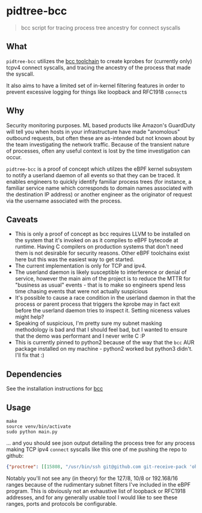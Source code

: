 # pidtree-bcc
> bcc script for tracing process tree ancestry for connect syscalls

## What
`pidtree-bcc` utilizes the [bcc toolchain](https://github.com/iovisor/bcc) to
create kprobes for (currently only) tcpv4 connect syscalls, and tracing the
ancestry of the process that made the syscall.

It also aims to have a limited set of in-kernel filtering features in order to
prevent excessive logging for things like loopback and RFC1918 `connect`s

## Why 
Security monitoring purposes. ML based products like Amazon's GuardDuty will
tell you when hosts in your infrastructure have made "anomolous" outbound
requests, but often these are as-intended but not known about by the team
investigating the network traffic. Because of the transient nature of processes,
often any useful context is lost by the time investigation can occur.

`pidtree-bcc` is a proof of concept which utilzes the eBPF kernel subsystem to
notify a userland daemon of all events so that they can be traced. It enables
engineers to quickly identify familiar process trees (for instance, a familiar
service name which corresponds to domain names associated with the destination
IP address) or another engineer as the originator of request via the username
associated with the process.

## Caveats
* This is only a proof of concept as bcc requires LLVM to be installed on the
  system that it's invoked on as it compiles to eBPF bytecode at runtime. Having
  C compilers on production systems that don't need them is not desirable for
  security reasons. Other eBPF toolchains exist here but this was the easiest
  way to get started.
* The current implementation is only for TCP and ipv4.
* The userland daemon is likely susceptible to interference or denial of
  service, however the main aim of the project is to reduce the MTTR for
  "business as usual" events - that is to make so engineers spend less time
  chasing events that were not actually suspicious
* It's possible to cause a race condition in the userland daemon in that the
  process or parent process that triggers the kprobe may in fact exit before the
  userland daemon tries to inspect it. Setting niceness values might help?
* Speaking of suspicious, I'm pretty sure my subnet masking methodology is bad
  and that I should feel bad, but I wanted to ensure that the demo was
  performant and I never write C :P
* This is currently pinned to python2 because of the way that the `bcc` AUR
  package installed on my machine - python2 worked but python3 didn't. I'll fix
  that :)

## Dependencies 
See the installation instructions for [bcc](https://github.com/iovisor/bcc)

## Usage 
```
make
source venv/bin/activate
sudo python main.py
```

... and you should see json output detailing the process tree for any process
making TCP ipv4 `connect` syscalls like this one of me pushing the repo to
github:

```json
{"proctree": [[15808, "/usr/bin/ssh git@github.com git-receive-pack 'oholiab/pidtree-bcc'", "oholiab"], [15807, "git push origin master", "oholiab"], [31438, "-zsh", "oholiab"], [696, "tmux", "oholiab"], [1, "/usr/lib/systemd/systemd --system --deserialize 32", "root"]], "daddr": "140.82.118.4", "pid": 15808, "port": 22, "error": ""}
```

Notably you'll not see any (in theory) for the 127/8, 10/8 or 192.168/16 ranges
because of the rudimentary subnet filters I've included in the eBPF program.
This is obviously not an exhaustive list of loopback or RFC1918 addresses, and
for any generally usable tool I would like to see these ranges, ports and
protocols be configurable.
